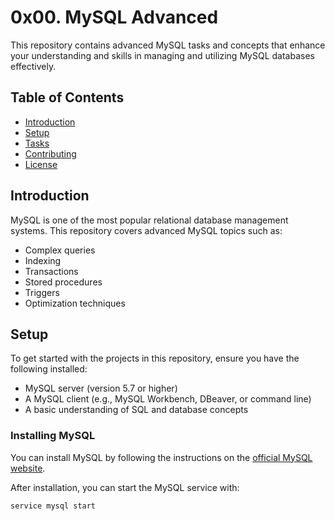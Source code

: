 # 0x00. MySQL Advanced

This repository contains advanced MySQL tasks and concepts that enhance your understanding and skills in managing and utilizing MySQL databases effectively.

## Table of Contents

- [Introduction](#introduction)
- [Setup](#setup)
- [Tasks](#tasks)
- [Contributing](#contributing)
- [License](#license)

## Introduction

MySQL is one of the most popular relational database management systems. This repository covers advanced MySQL topics such as:

- Complex queries
- Indexing
- Transactions
- Stored procedures
- Triggers
- Optimization techniques

## Setup

To get started with the projects in this repository, ensure you have the following installed:

- MySQL server (version 5.7 or higher)
- A MySQL client (e.g., MySQL Workbench, DBeaver, or command line)
- A basic understanding of SQL and database concepts

### Installing MySQL

You can install MySQL by following the instructions on the [official MySQL website](https://dev.mysql.com/downloads/mysql/).

After installation, you can start the MySQL service with:

```bash
service mysql start
